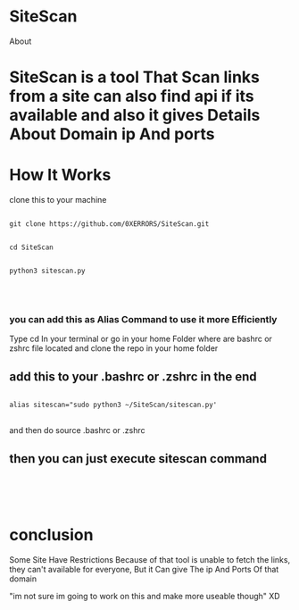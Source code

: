 # SiteScan



About

<h1>SiteScan is a tool That Scan links from a site can also find api if its available and also it gives Details About Domain ip And ports</h1>


<h1>How It Works</h1>
clone this to your machine
<pre>
<code>
git clone https://github.com/0XERRORS/SiteScan.git
<br>
cd SiteScan
<br>
python3 sitescan.py 
</code>
</pre>
<br>
<h3>you can add this as Alias Command to use it more Efficiently </h3>
<h>Type cd In your terminal or go in your home Folder where are bashrc or zshrc file located 
and clone the repo in your home folder</h>
<h2>add this to your .bashrc or .zshrc in the end</h2>
<pre>
<code>
alias sitescan="sudo python3 ~/SiteScan/sitescan.py'
</code>
</pre>
<h>and then do source .bashrc or .zshrc<h>
<h2>then you can just execute sitescan command</h2>
<br>
<br>
<br>
<h1>conclusion</h1>
<p>Some Site Have Restrictions
Because of that tool is unable to fetch the links, they can't available for everyone, But it Can give The ip And Ports Of that domain</p>
<p>"im not sure im going to work on this and make more useable though" XD</p>
